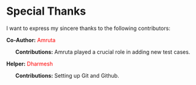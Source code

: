 


<h1>Special Thanks</h1>

<p>I want to express my sincere thanks to the following contributors:</p>


<b>Co-Author:</b> <span style="color: red;">Amruta</span>
<ul>
<b>Contributions:</b> Amruta played a crucial role in adding new test cases.
</ul>

<b>Helper:</b> <span style="color: red;">Dharmesh</span>
<ul>
<b>Contributions:</b> Setting up Git and Github.
</ul>